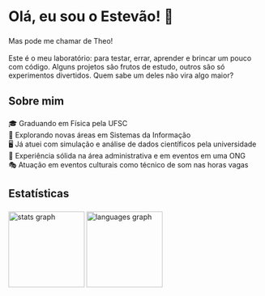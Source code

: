 <h1 align="left">Olá, eu sou o Estevão! 👋</h1>

###

<p align="left">Mas pode me chamar de Theo!<br><br>Este é o meu laboratório: para testar, errar, aprender e brincar um pouco com código. Alguns projetos são frutos de estudo, outros são só experimentos divertidos. Quem sabe um deles não vira algo maior?</p>

###

<h2 align="left">Sobre mim</h2>

###

<p align="left">🎓 Graduando em Física pela UFSC<br>🚀 Explorando novas áreas em Sistemas da Informação<br>🖥️ Já atuei com simulação e análise de dados científicos pela universidade<br>💼 Experiência sólida na área administrativa e em eventos em uma ONG<br>🎭 Atuação em eventos culturais como técnico de som nas horas vagas</p>

###

<h2 align="left">Estatísticas</h2>

###

<div align="left">
  <img src="https://github-readme-stats.vercel.app/api?username=estevaojpbf&hide_title=false&hide_rank=false&show_icons=true&include_all_commits=true&count_private=true&disable_animations=false&theme=dracula&locale=en&hide_border=false&order=1" height="150" alt="stats graph"  />
  <img src="https://github-readme-stats.vercel.app/api/top-langs?username=estevaojpbf&locale=en&hide_title=false&layout=compact&card_width=320&langs_count=5&theme=dracula&hide_border=false&order=2" height="150" alt="languages graph"  />
</div>

###
